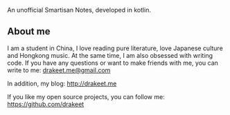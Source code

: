 An unofficial Smartisan Notes, developed in kotlin.

## About me

I am a student in China, I love reading pure literature, love Japanese culture and Hongkong music. At the same time, I am also obsessed with writing code. If you have any questions or want to make friends with me, you can write to me: drakeet.me@gmail.com

In addition, my blog: http://drakeet.me

If you like my open source projects, you can follow me: https://github.com/drakeet
